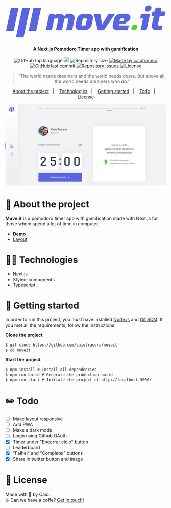<h1 align="center">
  <img src="src/assets/images/logo.svg" />
</h1>

<h4 align="center">A Next.js Pomodoro Timer app with gamification</h4>

<p align="center">
  <img alt="GitHub top language" src="https://img.shields.io/github/languages/top/caiotracera/moveit?color=4953B8">

  <img src="https://img.shields.io/github/languages/count/caiotracera/moveit?color=4953B8">

  <img alt="Repository size" src="https://img.shields.io/github/repo-size/caiotracera/moveit?color=4953B8">

  <a href="https://www.linkedin.com/in/caiotracera/">
    <img alt="Made by caiotracera" src="https://img.shields.io/badge/made%20by-caiotracera-%230172B3?color=4953B8">
  </a>

  <a href="https://github.com/caiotracera/moveit/commits/master">
    <img alt="GitHub last commit" src="https://img.shields.io/github/last-commit/caiotracera/moveit?color=4953B8">
  </a>

  <a href="https://github.com/caiotracera/moveit/issues">
    <img alt="Repository issues" src="https://img.shields.io/github/issues/caiotracera/moveit?color=4953B8">
  </a>

  <img alt="License" src="https://img.shields.io/badge/license-MIT-brightgreen?color=4953B8"/>
</p>

<blockquote align="center">
“The world needs dreamers and the world needs doers. But above all, the world needs dreamers who do.”
</blockquote>

<p align="center">
  <a href="#rocket-about-the-project">About the project</a>&nbsp;&nbsp;&nbsp;|&nbsp;&nbsp;&nbsp;
  <a href="#man_technologist-technologies">Technologies</a>&nbsp;&nbsp;&nbsp;|&nbsp;&nbsp;&nbsp;
  <a href="#wrench-getting-started">Getting started</a>&nbsp;&nbsp;&nbsp;|&nbsp;&nbsp;&nbsp;
  <a href="#pencil2-todo">Todo</a>&nbsp;&nbsp;&nbsp;|&nbsp;&nbsp;&nbsp;
  <a href="#memo-license">License</a>
</p>

<div align="center">
  <img src="src/assets/images/banner.svg"/>
</div>

# :rocket: About the project
<b>Move.it</b> is a pomodoro timer app with gamification made with Next.js for those whom spend a lot of time in computer.

* <b><a href="https://moveit-plum.vercel.app/" target="_blank">Demo</a></b>
* <a href="https://www.figma.com/file/KrsGUQla6fTQuOflaP8gav/Move.it-2.0-Caio-Tracera?node-id=160%3A2761" target="_blank">Layout</a>

# :man_technologist: Technologies

* Next.js
* Styled-components
* Typescript

# :wrench: Getting started

In order to run this project, you must have installed <a href="https://nodejs.org/en/">Node.js</a> and <a href="https://git-scm.com/">Git SCM</a>. If you met all the requirements, follow the instructions:

<b>Clone the project</b>

```shell
$ git clone https://github.com/caiotracera/moveit
$ cd moveit
```

<b>Start the project</b>

```shell
$ npm install # Install all dependencies
$ npm run build # Generate the production build
$ npm run start # Initiate the project at http://localhost:3000/
```

# :pencil2: Todo
- [ ] Make layout responsive
- [ ] Add PWA
- [ ] Make a dark mode
- [ ] Login using Github OAuth
- [x] Timer under "Encerrar ciclo" button
- [ ] Leaderboard
- [x] "Falhei" and "Completei" buttons
- [x] Share in twitter button and image

# :memo: License

Made with :sparkling_heart: by Caio.
<br />
:coffee: Can we have a coffe? <a href="https://www.linkedin.com/in/caiotracera/">Get in touch!</a>

